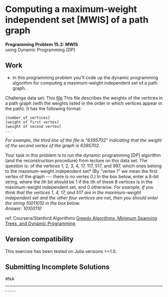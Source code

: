 # Computing a maximum-weight independent set [MWIS] of a path graph

  **Programming Problem 15.2: MWIS**  
  using Dynamic Programming [DP]


## Work
  - In this programming problem you'll code up the dynamic programming algorithm for computing a maximum-weight independent set of a path graph.

Challenge data set: This [file](https://github.com/pascal-p/julia-exercism/blob/master/Algo/15-2-dp-max-weight/testfiles/input_mwis.txt)
This file describes the weights of the vertices in a path graph (with the weights listed in the order in which vertices appear in the path). It has the following format:


    [number_of_vertices]
    [weight of first vertex]
    [weight of second vertex]
    ...

*For example, the third line of the file is "6395702" indicating that the weight of the second vertex of the graph is 6395702.*

Your task in this problem is to run the dynamic programming [DP] algorithm (and the reconstruction procedure) from lecture on this data set.
The question is: of the vertices 1, 2, 3, 4, 17, 117, 517, and 997, which ones belong to the maximum-weight independent set? (By "vertex 1" we mean the first vertex of the graph --- there is no vertex 0.)
In the box below, enter a 8-bit string, where the ith bit should be 1 if the ith of these 8 vertices is in the maximum-weight independent set, and 0 otherwise.
*For example, if you think that the vertices 1, 4, 17, and 517 are in the maximum-weight independent set and the other four vertices are not,
then you should enter the string 10011010 in the box below.*  
*Answer: 10100110*


ref. Coursera/Stanford Algorithms [Greedy Algorithms, Minimum Spanning Trees, and Dynamic Programming](https://www.coursera.org/learn/algorithms-greedy/home/welcome)

## Version compatibility
This exercise has been tested on Julia versions >=1.0.

## Submitting Incomplete Solutions
#NA

<hr />
<p style="font-size:0.25em">Dec. 2020, Corto Inc</p>

